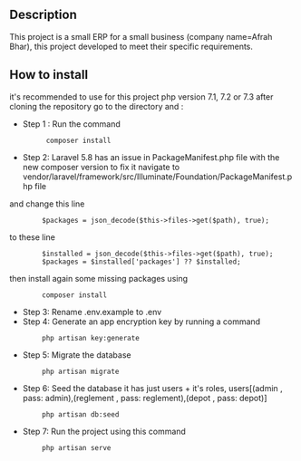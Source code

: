 ## Description
This project is a small ERP for a small business (company name=Afrah Bhar), this project developed to meet their specific requirements.
## How to install
it's recommended to use for this project php version 7.1, 7.2 or 7.3 
after cloning the repository go to the directory and :
- Step 1 : Run the command
```
         composer install
```
- Step 2: Laravel 5.8 has an issue in PackageManifest.php file with the new composer version to fix it navigate to 
  vendor/laravel/framework/src/Illuminate/Foundation/PackageManifest.php file

and change this line
```
        $packages = json_decode($this->files->get($path), true);
``` 
to these line   

```
        $installed = json_decode($this->files->get($path), true);
        $packages = $installed['packages'] ?? $installed;
```

then install again some missing packages using  

```
        composer install 
```
- Step 3: Rename .env.example to .env
- Step 4: Generate an app encryption key by running a command

```
        php artisan key:generate
```
- Step 5: Migrate the database

```
        php artisan migrate
```

- Step 6: Seed the database it has just users + it's roles, users[(admin , pass: admin),(reglement , pass: reglement),(depot , pass: depot)]

```
        php artisan db:seed
```
- Step 7: Run the project using this command

```
        php artisan serve
```
